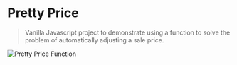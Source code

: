 # Pretty Price

>Vanilla Javascript project to demonstrate using a function to solve the problem of automatically adjusting a sale price.

![Pretty Price Function](https://dl.airtable.com/.attachmentThumbnails/3604aeb9bd3e19dd1dca0728cc14faaf/dc56b1a3)
